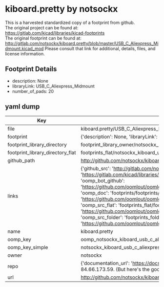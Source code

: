 # kiboard.pretty by notsockx  
This is a harvested standardized copy of a footprint from github.  
The original project can be found at:  
https://gitlab.com/kicad/libraries/kicad-footprints  
The original footprint can be found at:
http://gitlab.com/notsockx/kiboard.pretty/blob/master/USB_C_Aliexpress_Midmount.kicad_mod
Please consult that link for additional, details, files, and license information.  
## Footprint Details
* description: None  
* libraryLink: USB_C_Aliexpress_Midmount  
* number_of_pads: 20  
## yaml dump  
| Key | Value |  
| --- | --- |  
| file | kiboard.pretty/USB_C_Aliexpress_Midmount.kicad_mod |  
| footprint | {'description': None, 'libraryLink': 'USB_C_Aliexpress_Midmount', 'number_of_pads': 20} |  
| footprint_library_directory | footprint_library_owner/notsockx_kiboard.pretty |  
| footprint_library_directory_flat | footprints_flat/notsockx_kiboard_usb_c_aliexpress_midmount/working |  
| github_path | http://github.com/notsockx/kiboard.pretty/blob/master/USB_C_Aliexpress_Midmount.kicad_mod |  
| links | {'github_src': 'http://gitlab.com/notsockx/kiboard.pretty/blob/master/USB_C_Aliexpress_Midmount.kicad_mod', 'github_src_repo': 'https://gitlab.com/kicad/libraries/kicad-footprints', 'oomp_bot': 'footprints/notsockx_kiboard_usb_c_aliexpress_midmount/working', 'oomp_bot_github': 'https://github.com/oomlout/oomlout_oomp_footprint_bot/tree/main/footprints/notsockx_kiboard_usb_c_aliexpress_midmount/working', 'oomp_doc': 'footprints/footprints/notsockx/kiboard/USB_C_Aliexpress_Midmount/working/', 'oomp_doc_github': 'https://github.com/oomlout/oomlout_oomp_footprint_doc/tree/main/footprints/footprints/notsockx/kiboard/USB_C_Aliexpress_Midmount/working', 'oomp_src_flat': 'footprints_flat/footprints_flat/notsockx_kiboard_usb_c_aliexpress_midmount/working', 'oomp_src_flat_github': 'https://github.com/oomlout/oomlout_oomp_footprint_src/tree/main/footprints_flat/notsockx_kiboard_usb_c_aliexpress_midmount/working', 'oomp_src_folder': 'footprints_folder/footprints_folder/notsockx/kiboard/USB_C_Aliexpress_Midmount/working', 'oomp_src_folder_github': 'https://github.com/oomlout/oomlout_oomp_footprint_src/tree/main/footprints_folder/notsockx/kiboard/USB_C_Aliexpress_Midmount/working'} |  
| name | kiboard.pretty |  
| oomp_key | oomp_notsockx_kiboard_usb_c_aliexpress_midmount |  
| oomp_key_simple | notsockx_kiboard_usb_c_aliexpress_midmount |  
| owner | notsockx |  
| repo | {'documentation_url': 'https://docs.github.com/rest/overview/resources-in-the-rest-api#rate-limiting', 'message': "API rate limit exceeded for 84.66.173.59. (But here's the good news: Authenticated requests get a higher rate limit. Check out the documentation for more details.)"} |  
| url | http://github.com/notsockx/kiboard.pretty |  

